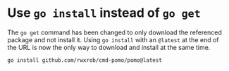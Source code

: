 # Use `go install` instead of `go get`

The `go get` command has been changed to only download the referenced
package and not install it. Using `go install` with an `@latest` at the
end of the URL is now the only way to download and install at the same
time.

```sh
go install github.com/rwxrob/cmd-pomo/pomo@latest
```
